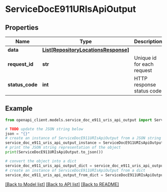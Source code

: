 # ServiceDocE911URIsApiOutput


## Properties

Name | Type | Description | Notes
------------ | ------------- | ------------- | -------------
**data** | [**List[RepositoryLocationsResponse]**](RepositoryLocationsResponse.md) |  | [optional] 
**request_id** | **str** | Unique id for each request | [optional] 
**status_code** | **int** | HTTP response status code | [optional] 

## Example

```python
from openapi_client.models.service_doc_e911_uris_api_output import ServiceDocE911URIsApiOutput

# TODO update the JSON string below
json = "{}"
# create an instance of ServiceDocE911URIsApiOutput from a JSON string
service_doc_e911_uris_api_output_instance = ServiceDocE911URIsApiOutput.from_json(json)
# print the JSON string representation of the object
print(ServiceDocE911URIsApiOutput.to_json())

# convert the object into a dict
service_doc_e911_uris_api_output_dict = service_doc_e911_uris_api_output_instance.to_dict()
# create an instance of ServiceDocE911URIsApiOutput from a dict
service_doc_e911_uris_api_output_from_dict = ServiceDocE911URIsApiOutput.from_dict(service_doc_e911_uris_api_output_dict)
```
[[Back to Model list]](../README.md#documentation-for-models) [[Back to API list]](../README.md#documentation-for-api-endpoints) [[Back to README]](../README.md)


